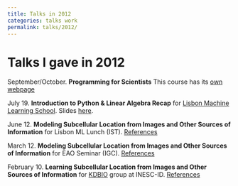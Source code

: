 ```yaml
---
title: Talks in 2012
categories: talks work
permalink: talks/2012/
---
```


# Talks I gave in 2012

September/October. **Programming for Scientists** This course has its
[own webpage](/projects/pfs-09-2012)

July 19. **Introduction to Python & Linear Algebra Recap** for [Lisbon
Machine Learning School](http://lxmls.it.pt). Slides
[here](/files/talks/2012/lxmls.pdf).

June 12. **Modeling Subcellular Location from Images and Other Sources
of Information** for Lisbon ML Lunch (IST).
[References](/talks/2012/igc)

March 12. **Modeling Subcellular Location from Images and Other Sources
of Information** for EAO Seminar (IGC). [References](/talks/2012/igc)

February 10. **Learning Subcellular Location from Images and Other
Sources of Information** for
[KDBIO](http://www.inesc-id.pt/intranet/laboratoriogrupo/kdbio/kdbio.php)
group at INESC-ID. [References](/talks/2012/kdbio)
